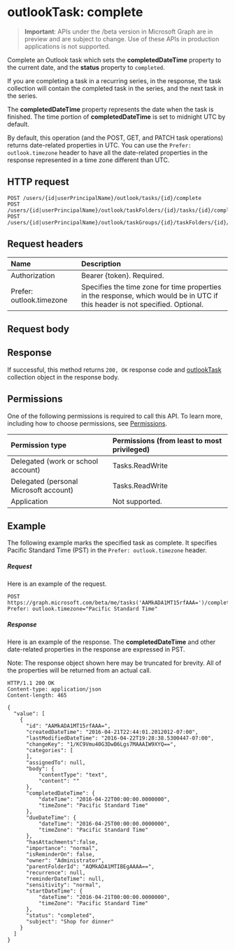 # outlookTask: complete

> **Important**: APIs under the /beta version in Microsoft Graph are in preview and are subject to change. Use of these APIs in production applications is not supported.

Complete an Outlook task which sets the **completedDateTime** property to the current date, 
and the **status** property to `completed`.

If you are completing a task in a recurring series, in the response, the task collection will contain the 
completed task in the series, and the next task in the series.

The **completedDateTime** property represents the date when the task is finished. The time portion 
of **completedDateTime** is set to midnight UTC by default. 

By default, this operation (and the POST, GET, and PATCH task operations) returns date-related properties in UTC. 
You can use the `Prefer: outlook.timezone` header to have all the date-related properties in the response represented in a time zone 
different than UTC.

## HTTP request
<!-- { "blockType": "ignored" } -->
```http
POST /users/{id|userPrincipalName}/outlook/tasks/{id}/complete
POST /users/{id|userPrincipalName}/outlook/taskFolders/{id}/tasks/{id}/complete
POST /users/{id|userPrincipalName}/outlook/taskGroups/{id}/taskFolders/{id}/tasks/{id}/complete

```
## Request headers
| Name       | Description|
|:---------------|:----------|
| Authorization  | Bearer {token}. Required. |
| Prefer: outlook.timezone | Specifies the time zone for time properties in the response, which would be in UTC if this header is not specified. Optional.| 

## Request body

## Response

If successful, this method returns `200, OK` response code and [outlookTask](../resources/outlooktask.md) collection object in the response body.

## Permissions
One of the following permissions is required to call this API. To learn more, including how to choose permissions, see [Permissions](../../../concepts/permissions_reference.md).

|Permission type      | Permissions (from least to most privileged)              | 
|:--------------------|:---------------------------------------------------------| 
|Delegated (work or school account) | Tasks.ReadWrite    | 
|Delegated (personal Microsoft account) | Tasks.ReadWrite    | 
|Application | Not supported. | 

## Example
The following example marks the specified task as complete. It specifies Pacific Standard Time (PST) 
in the `Prefer: outlook.timezone` header.
##### Request
Here is an example of the request.
<!-- {
  "blockType": "request",
  "name": "outlooktask_complete"
}-->
```http
POST https://graph.microsoft.com/beta/me/tasks('AAMkADA1MT15rfAAA=')/complete
Prefer: outlook.timezone="Pacific Standard Time"
```

##### Response
Here is an example of the response. The **completedDateTime** and other date-related properties in the response 
are expressed in PST. 

Note: The response object shown here may be truncated for brevity. All of the properties will be returned from an actual call.
<!-- {
  "blockType": "response",
  "truncated": true,
  "@odata.type": "microsoft.graph.outlookTask",
  "isCollection": true
} -->
```http
HTTP/1.1 200 OK
Content-type: application/json
Content-length: 465

{
  "value": [
    {
      "id": "AAMkADA1MT15rfAAA=",
      "createdDateTime": "2016-04-21T22:44:01.2012012-07:00",
      "lastModifiedDateTime": "2016-04-22T19:28:38.5300447-07:00",
      "changeKey": "1/KC9Vmu40G3DwB6Lgs7MAAAIW9XYQ==",
      "categories": [
      ],
      "assignedTo": null,
      "body": {
          "contentType": "text",
          "content": ""
      },
      "completedDateTime": {
          "dateTime": "2016-04-22T00:00:00.0000000",
          "timeZone": "Pacific Standard Time"
      },
      "dueDateTime": {
          "dateTime": "2016-04-25T00:00:00.0000000",
          "timeZone": "Pacific Standard Time"
      },
      "hasAttachments":false,
      "importance": "normal",
      "isReminderOn": false,
      "owner": "Administrator",
      "parentFolderId": "AQMkADA1MTIBEgAAAA==",
      "recurrence": null,
      "reminderDateTime": null,
      "sensitivity": "normal",
      "startDateTime": {
          "dateTime": "2016-04-21T00:00:00.0000000",
          "timeZone": "Pacific Standard Time"
      },
      "status": "completed",
      "subject": "Shop for dinner"
    }
  ]
}
```

<!-- uuid: 8fcb5dbc-d5aa-4681-8e31-b001d5168d79
2015-10-25 14:57:30 UTC -->
<!-- {
  "type": "#page.annotation",
  "description": "outlookTask: complete",
  "keywords": "",
  "section": "documentation",
  "tocPath": ""
}-->